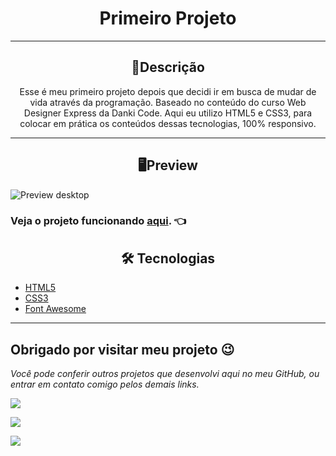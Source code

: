 <h1 align="center">Primeiro Projeto</h1>

---

<h2 align="center">📖Descrição</h2>

<p align="center">Esse é meu primeiro projeto depois que decidi ir em busca de mudar de vida através da programação. Baseado no conteúdo do curso Web Designer Express da Danki Code. Aqui eu utilizo HTML5 e CSS3, para colocar em prática os conteúdos dessas tecnologias, 100% responsivo.</p>

---

<h2 align="center">🖥Preview</h2>

<img src="imgs\primeiro projeto.png" alt="Preview desktop"></img>

### Veja o projeto funcionando <a href="https://kevynfirst.github.io/primeiro-projeto">aqui</a>. 👈



<h2 align="center">🛠 Tecnologias</h2>

- [HTML5](https://html.com/)
- [CSS3](https://developer.mozilla.org/pt-BR/docs/Web/CSS)
- [Font Awesome](https://fontawesome.com/)

---

## Obrigado por visitar meu projeto 😉
<i>Você pode conferir outros projetos que desenvolvi aqui no meu GitHub, ou entrar em contato comigo pelos demais links.</i>
<br>

<a href = "mailto:kevynfirst@gmail.com"><img src="https://img.shields.io/badge/-Gmail-%23333?style=for-the-badge&logo=gmail&logoColor=white" target="_blank"></a>
<div> 

  <a href="https://instagram.com/kevynfirst" target="_blank"><img src="https://img.shields.io/badge/-Instagram-%23E4405F?style=for-the-badge&logo=instagram&logoColor=white" target="_blank"></a>

  <a href="https://www.linkedin.com/in/kevynfirst" target="_blank"><img src="https://img.shields.io/badge/-LinkedIn-%230077B5?style=for-the-badge&logo=linkedin&logoColor=white" target="_blank"></a>


</div>
